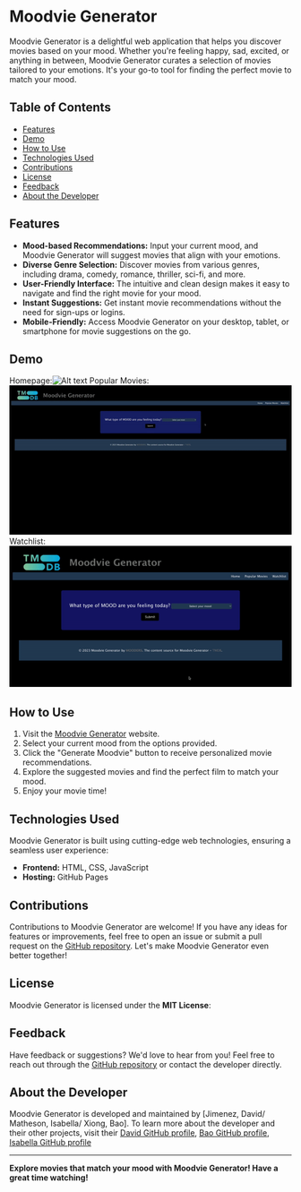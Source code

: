 # Moodvie Generator

Moodvie Generator is a delightful web application that helps you discover movies based on your mood. Whether you're feeling happy, sad, excited, or anything in between, Moodvie Generator curates a selection of movies tailored to your emotions. It's your go-to tool for finding the perfect movie to match your mood.

## Table of Contents
- [Features](#features)
- [Demo](#demo)
- [How to Use](#how-to-use)
- [Technologies Used](#technologies-used)
- [Contributions](#contributions)
- [License](#license)
- [Feedback](#feedback)
- [About the Developer](#about-the-developer)

## Features

- **Mood-based Recommendations:** Input your current mood, and Moodvie Generator will suggest movies that align with your emotions.
- **Diverse Genre Selection:** Discover movies from various genres, including drama, comedy, romance, thriller, sci-fi, and more.
- **User-Friendly Interface:** The intuitive and clean design makes it easy to navigate and find the right movie for your mood.
- **Instant Suggestions:** Get instant movie recommendations without the need for sign-ups or logins.
- **Mobile-Friendly:** Access Moodvie Generator on your desktop, tablet, or smartphone for movie suggestions on the go.

## Demo
Homepage:![Alt text](assets/images/home.gif)
Popular Movies:![Popular Movies](/assets/images/PopularMoviesgif.gif)
Watchlist: ![Alt text](assets/images/watchlist.gif)

## How to Use

1. Visit the [Moodvie Generator](https://bxiong34.github.io/moodvie-generator/) website.
2. Select your current mood from the options provided.
3. Click the "Generate Moodvie" button to receive personalized movie recommendations.
4. Explore the suggested movies and find the perfect film to match your mood.
5. Enjoy your movie time!

## Technologies Used

Moodvie Generator is built using cutting-edge web technologies, ensuring a seamless user experience:

- **Frontend:** HTML, CSS, JavaScript
- **Hosting:** GitHub Pages

## Contributions

Contributions to Moodvie Generator are welcome! If you have any ideas for features or improvements, feel free to open an issue or submit a pull request on the [GitHub repository](https://github.com/bxiong34/moodvie-generator). Let's make Moodvie Generator even better together!

## License

Moodvie Generator is licensed under the **MIT License**:


## Feedback

Have feedback or suggestions? We'd love to hear from you! Feel free to reach out through the [GitHub repository](https://github.com/bxiong34/moodvie-generator) or contact the developer directly.

## About the Developer

Moodvie Generator is developed and maintained by [Jimenez, David/ Matheson, Isabella/ Xiong, Bao]. To learn more about the developer and their other projects, visit their [David GitHub profile](https://github.com/DavidJ92), [Bao GitHub profile](https://github.com/bxiong34), [Isabella GitHub profile](https://github.com/zamatheson)

---

**Explore movies that match your mood with Moodvie Generator! Have a great time watching!**


